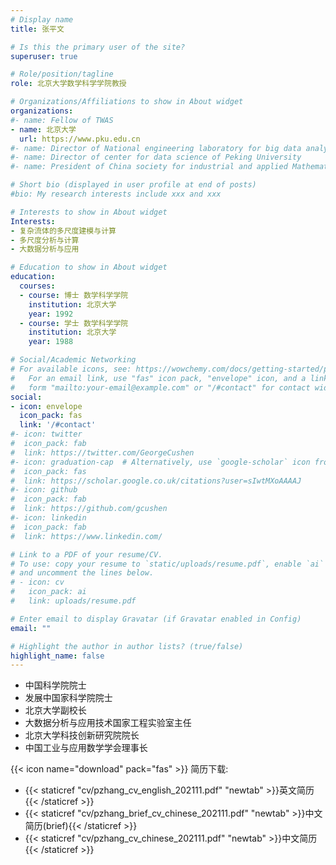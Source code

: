 ```yaml
---
# Display name
title: 张平文

# Is this the primary user of the site?
superuser: true

# Role/position/tagline
role: 北京大学数学科学学院教授

# Organizations/Affiliations to show in About widget
organizations:
#- name: Fellow of TWAS
- name: 北京大学
  url: https://www.pku.edu.cn
#- name: Director of National engineering laboratory for big data analysis and applications
#- name: Director of center for data science of Peking University
#- name: President of China society for industrial and applied Mathematics

# Short bio (displayed in user profile at end of posts)
#bio: My research interests include xxx and xxx

# Interests to show in About widget
Interests:
- 复杂流体的多尺度建模与计算
- 多尺度分析与计算
- 大数据分析与应用

# Education to show in About widget
education:
  courses:
  - course: 博士 数学科学学院
    institution: 北京大学
    year: 1992
  - course: 学士 数学科学学院
    institution: 北京大学
    year: 1988

# Social/Academic Networking
# For available icons, see: https://wowchemy.com/docs/getting-started/page-builder/#icons
#   For an email link, use "fas" icon pack, "envelope" icon, and a link in the
#   form "mailto:your-email@example.com" or "/#contact" for contact widget.
social:
- icon: envelope
  icon_pack: fas
  link: '/#contact'
#- icon: twitter
#  icon_pack: fab
#  link: https://twitter.com/GeorgeCushen
#- icon: graduation-cap  # Alternatively, use `google-scholar` icon from `ai` icon pack
#  icon_pack: fas
#  link: https://scholar.google.co.uk/citations?user=sIwtMXoAAAAJ
#- icon: github
#  icon_pack: fab
#  link: https://github.com/gcushen
#- icon: linkedin
#  icon_pack: fab
#  link: https://www.linkedin.com/

# Link to a PDF of your resume/CV.
# To use: copy your resume to `static/uploads/resume.pdf`, enable `ai` icons in `params.toml`, 
# and uncomment the lines below.
# - icon: cv
#   icon_pack: ai
#   link: uploads/resume.pdf

# Enter email to display Gravatar (if Gravatar enabled in Config)
email: ""

# Highlight the author in author lists? (true/false)
highlight_name: false
---
```


- 中国科学院院士
- 发展中国家科学院院士
- 北京大学副校长
- 大数据分析与应用技术国家工程实验室主任
- 北京大学科技创新研究院院长
- 中国工业与应用数学学会理事长


{{< icon name="download" pack="fas" >}} 简历下载:
- {{< staticref "cv/pzhang_cv_english_202111.pdf" "newtab" >}}英文简历{{< /staticref >}}
- {{< staticref "cv/pzhang_brief_cv_chinese_202111.pdf" "newtab" >}}中文简历(brief){{< /staticref >}}
- {{< staticref "cv/pzhang_cv_chinese_202111.pdf" "newtab" >}}中文简历{{< /staticref >}}

